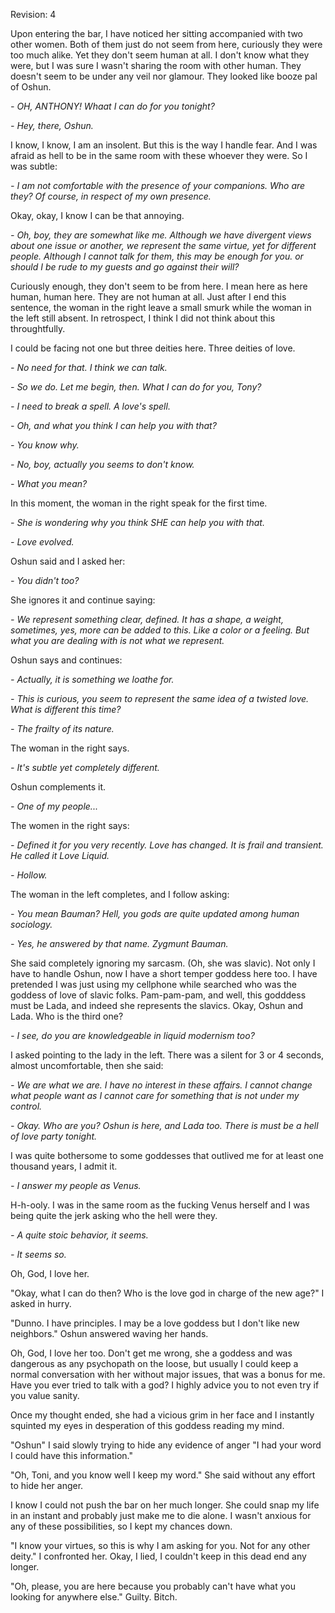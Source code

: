 Revision: 4

Upon entering the bar, I have noticed her sitting accompanied with two other women.
Both of them just do not seem from here, curiously they were too much alike. 
Yet they don't seem human at all. I don't know what they were, but I was sure I wasn't sharing the room with other human.
They doesn't seem to be under any veil nor glamour. They looked like booze pal of Oshun.

_- OH, ANTHONY! Whaat I can do for you tonight?_

_- Hey, there, Oshun._

I know, I know, I am an insolent. But this is the way I handle fear. And I was afraid as hell to be in the same room with these whoever they were.
So I was subtle: 

_- I am not comfortable with the presence of your companions.
Who are they? Of course, in respect of my own presence._

Okay, okay, I know I can be that annoying.

_- Oh, boy, they are somewhat like me.
Although we have divergent views about one issue or another,
we represent the same virtue, yet for different people.
Although I cannot talk for them, this may be enough for you.
or should I be rude to my guests and go against their will?_

Curiously enough, they don't seem to be from here. I mean here as here human, human here. They are not human at all.
Just after I end this sentence, the woman in the right leave a small smurk while the woman in the left still absent.
In retrospect, I think I did not think about this throughtfully.

I could be facing not one but three deities here. Three deities of love.

_- No need for that. I think we can talk._

_- So we do. Let me begin, then. What I can do for you, Tony?_

_- I need to break a spell. A love's spell._

_- Oh, and what you think I can help you with that?_

_- You know why._

_- No, boy, actually you seems to don't know._

_- What you mean?_

In this moment, the woman in the right speak for the first time.

_- She is wondering why you think SHE can help you with that._

_- Love evolved._

Oshun said and I asked her:

_- You didn't too?_

She ignores it and continue saying:

_- We represent something clear, defined. It has a shape, a weight, sometimes, yes, more can be added to this. Like a color or a feeling.
But what you are dealing with is not what we represent._

Oshun says and continues:

_- Actually, it is something we loathe for._

_- This is curious, you seem to represent the same idea of a twisted love. What is different this time?_

_- The frailty of its nature._

The woman in the right says.

_- It's subtle yet completely different._

Oshun complements it.

_- One of my people..._

The women in the right says:

_- Defined it for you very recently. Love has changed. It is frail and transient. He called it Love Liquid._

_- Hollow._ 

The woman in the left completes, and I follow asking:

_- You mean Bauman? Hell, you gods are quite updated among human sociology._

_- Yes, he answered by that name. Zygmunt Bauman._

She said completely ignoring my sarcasm.
(Oh, she was slavic). Not only I have to handle Oshun, now I have a short temper goddess here too. I have pretended I was just using my cellphone while searched who was the goddess of love of slavic folks. Pam-pam-pam, and well, this godddess must be Lada, and indeed she represents the slavics. Okay, Oshun and Lada. Who is the third one?

_- I see, do you are knowledgeable in liquid modernism too?_

I asked pointing to the lady in the left.
There was a silent for 3 or 4 seconds, almost uncomfortable, then she said:

_- We are what we are. I have no interest in these affairs. I cannot change what people want as I cannot care for something that is not under my control._

_- Okay. Who are you? Oshun is here, and Lada too. There is must be a hell of love party tonight._

I was quite bothersome to some goddesses that outlived me for at least one thousand years, I admit it.

_- I answer my people as Venus._

H-h-ooly. I was in the same room as the fucking Venus herself and I was being quite the jerk asking who the hell were they.

_- A quite stoic behavior, it seems._

_- It seems so._

Oh, God, I love her.

"Okay, what I can do then? Who is the love god in charge of the new age?" I asked in hurry.

"Dunno. I have principles. I may be a love goddess but I don't like new neighbors." Oshun answered waving her hands.

Oh, God, I love her too. Don't get me wrong, she a goddess and was dangerous as any psychopath on the loose, but usually I could keep a normal conversation with her without major issues, that was a bonus for me. Have you ever tried to talk with a god? I highly advice you to not even try if you value sanity.

Once my thought ended, she had a vicious grim in her face and I instantly squinted my eyes in desperation of this goddess reading my mind.

"Oshun" I said slowly trying to hide any evidence of anger "I had your word I could have this information."

"Oh, Toni, and you know well I keep my word." She said without any effort to hide her anger.

I know I could not push the bar on her much longer. She could snap my life in an instant and probably just make me to die alone. I wasn't anxious for any of these possibilities, so I kept my chances down.

"I know your virtues, so this is why I am asking for you. Not for any other deity." I confronted her. Okay, I lied, I couldn't keep in this dead end any longer.

"Oh, please, you are here because you probably can't have what you looking for anywhere else." Guilty. Bitch.

